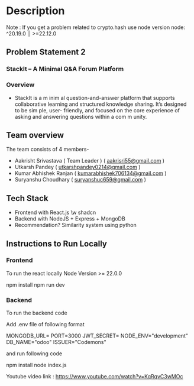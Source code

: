 # Description

Note : If you get a problem related to crypto.hash use node version node: ^20.19.0 || >=22.12.0

## Problem Statement 2

### StackIt – A Minimal Q&A Forum Platform

### Overview

- StackIt is a m inim al question-and-answer platform that supports collaborative
  learning and structured knowledge sharing. It’s designed to be sim ple, user- friendly,
  and focused on the core experience of asking and answering questions within a
  com m unity.

## Team overview

The team consists of 4 members-

- Aakrisht Srivastava ( Team Leader ) ( aakrisri55@gmail.com )
- Utkarsh Pandey ( utkarshpandey0214@gmail.com )
- Kumar Abhishek Ranjan ( kumarabhishek706134@gmail.com )
- Suryanshu Choudhary ( suryanshuc659@gmail.com )

## Tech Stack

- Frontend with React.js \w shadcn
- Backend with NodeJS + Express + MongoDB
- Recommendation? Similarity system using python


## Instructions to Run Locally

### Frontend 
To run the react locally
Node Version >= 22.0.0


npm install
npm run dev


### Backend
To run the backend code

Add .env file of following format

MONGODB_URL=<URL to your MongoDB instance>
PORT=3000
JWT_SECRET=<JWT secret key>
NODE_ENV="development"
DB_NAME="odoo"
ISSUER="Codemons"


and run following code


npm install
node index.js

Youtube video link : https://www.youtube.com/watch?v=KqRqvC3wMOc